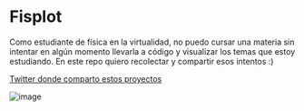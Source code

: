 # Fisplot

Como estudiante de física en la virtualidad, no puedo cursar una materia sin intentar en algún momento llevarla a código y visualizar los temas que estoy estudiando. En este repo quiero recolectar y compartir esos intentos :)

[Twitter donde comparto estos proyectos](https://twitter.com/fisplot)

![image](https://user-images.githubusercontent.com/55212710/128403615-da917295-6f03-4770-bd60-919511f3bf04.png)

